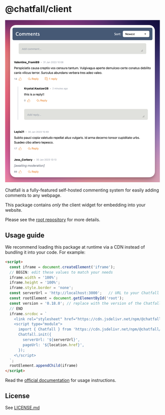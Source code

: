 # @chatfall/client

![Chatfall Screenshot](screenshot.png)

Chatfall is a fully-featured self-hosted commenting system for easily adding comments to any webpage. 

This package contains _only_ the client widget for embedding into your website. 

Please see the [root repository](https://github.com/hiddentao/chatfall) for more details.

## Usage guide

We recommend loading this package at runtime via a CDN instead of bundling it into your code. For example:

```html
<script>
  const iframe = document.createElement('iframe');
  // BEGIN: edit these values to match your needs
  iframe.width = '100%';
  iframe.height = '100%';
  iframe.style.border = 'none';
  const serverUrl = 'http://localhost:3000';   // URL to your Chatfall server
  const rootElement = document.getElementById('root');
  const version = '0.18.0'; // replace with the version of the Chatfall server you are running
  // END
  iframe.srcdoc = `
    <link rel="stylesheet" href="https://cdn.jsdelivr.net/npm/@chatfall/client@${version}/dist/chatfall.css" crossorigin="anonymous" />
    <script type="module">
      import { Chatfall } from 'https://cdn.jsdelivr.net/npm/@chatfall/client@${version}/dist/chatfall.es.js';
      Chatfall.init({
        serverUrl: '${serverUrl}',
        pageUrl: '${location.href}',
      });
    <\/script>
  `;
  rootElement.appendChild(iframe)
</script>
```

Read the [official documentation](https://chatfall.com/docs/widget/basic-setup) for usage instructions.

## License

See [LICENSE.md](LICENSE.md)